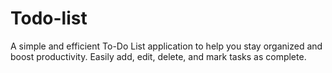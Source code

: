# Todo-list
A simple and efficient To-Do List application to help you stay organized and boost productivity. Easily add, edit, delete, and mark tasks as complete.
